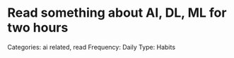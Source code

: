 # Read something about AI, DL, ML for two hours

Categories: ai related, read
Frequency: Daily
Type: Habits